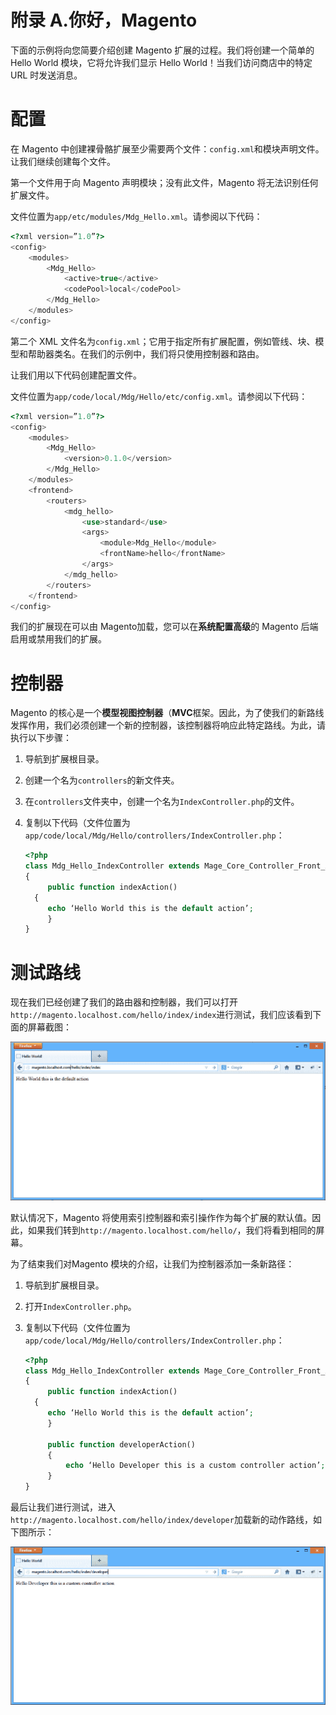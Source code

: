 # 附录 A.你好，Magento

下面的示例将向您简要介绍创建 Magento 扩展的过程。我们将创建一个简单的 Hello World 模块，它将允许我们显示 Hello World！当我们访问商店中的特定 URL 时发送消息。

# 配置

在 Magento 中创建裸骨骼扩展至少需要两个文件：`config.xml`和模块声明文件。让我们继续创建每个文件。

第一个文件用于向 Magento 声明模块；没有此文件，Magento 将无法识别任何扩展文件。

文件位置为`app/etc/modules/Mdg_Hello.xml`。请参阅以下代码：

```php
<?xml version=”1.0”?>
<config>
    <modules>
        <Mdg_Hello>
            <active>true</active>
            <codePool>local</codePool>
        </Mdg_Hello>
    </modules>
</config>
```

第二个 XML 文件名为`config.xml`；它用于指定所有扩展配置，例如管线、块、模型和帮助器类名。在我们的示例中，我们将只使用控制器和路由。

让我们用以下代码创建配置文件。

文件位置为`app/code/local/Mdg/Hello/etc/config.xml`。请参阅以下代码：

```php
<?xml version=”1.0”?>
<config>
    <modules>
        <Mdg_Hello>
            <version>0.1.0</version>
        </Mdg_Hello>
    </modules>
    <frontend>
        <routers>
            <mdg_hello>
                <use>standard</use>
                <args>
                    <module>Mdg_Hello</module>
                    <frontName>hello</frontName>
                </args>
            </mdg_hello>
        </routers>
    </frontend>
</config>
```

我们的扩展现在可以由 Magento加载，您可以在**系统****配置****高级**的 Magento 后端启用或禁用我们的扩展。

# 控制器

Magento 的核心是一个**模型视图控制器**（**MVC**框架。因此，为了使我们的新路线发挥作用，我们必须创建一个新的控制器，该控制器将响应此特定路线。为此，请执行以下步骤：

1.  导航到扩展根目录。
2.  创建一个名为`controllers`的新文件夹。
3.  在`controllers`文件夹中，创建一个名为`IndexController.php`的文件。
4.  复制以下代码（文件位置为`app/code/local/Mdg/Hello/controllers/IndexController.php`：

    ```php
    <?php
    class Mdg_Hello_IndexController extends Mage_Core_Controller_Front_Action
    {
         public function indexAction()
      {
         echo ‘Hello World this is the default action’;
         }
    }
    ```

# 测试路线

现在我们已经创建了我们的路由器和控制器，我们可以打开`http://magento.localhost.com/hello/index/index`进行测试，我们应该看到下面的屏幕截图：

![Testing the route](img/3060OS_AppendixA_01.jpg)

默认情况下，Magento 将使用索引控制器和索引操作作为每个扩展的默认值。因此，如果我们转到`http://magento.localhost.com/hello/`，我们将看到相同的屏幕。

为了结束我们对Magento 模块的介绍，让我们为控制器添加一条新路径：

1.  导航到扩展根目录。
2.  打开`IndexController.php`。
3.  复制以下代码（文件位置为`app/code/local/Mdg/Hello/controllers/IndexController.php`：

    ```php
    <?php 
    class Mdg_Hello_IndexController extends Mage_Core_Controller_Front_Action
    {
         public function indexAction()
      {
         echo ‘Hello World this is the default action’;
         }

         public function developerAction()
         {
             echo ‘Hello Developer this is a custom controller action’;
         }
    }
    ```

最后让我们进行测试，进入`http://magento.localhost.com/hello/index/developer`加载新的动作路线，如下图所示：

![Testing the route](img/3060OS_AppendixA_02.jpg)